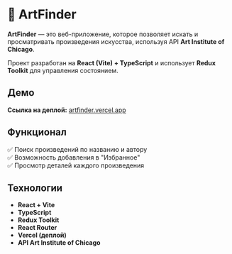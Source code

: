 # 🎨 ArtFinder

**ArtFinder** — это веб-приложение, которое позволяет искать и просматривать произведения искусства, используя API **Art Institute of Chicago**. 

Проект разработан на **React (Vite) + TypeScript** и использует **Redux Toolkit** для управления состоянием.

## Демо  
**Ссылка на деплой:** [artfinder.vercel.app](https://art-finder-art.vercel.app/)  

## Функционал  
✅ Поиск произведений по названию и автору   
✅ Возможность добавления в "Избранное"  
✅ Просмотр деталей каждого произведения   

## Технологии  
- **React + Vite**  
- **TypeScript**  
- **Redux Toolkit**  
- **React Router**  
- **Vercel (деплой)**  
- **API Art Institute of Chicago**  


